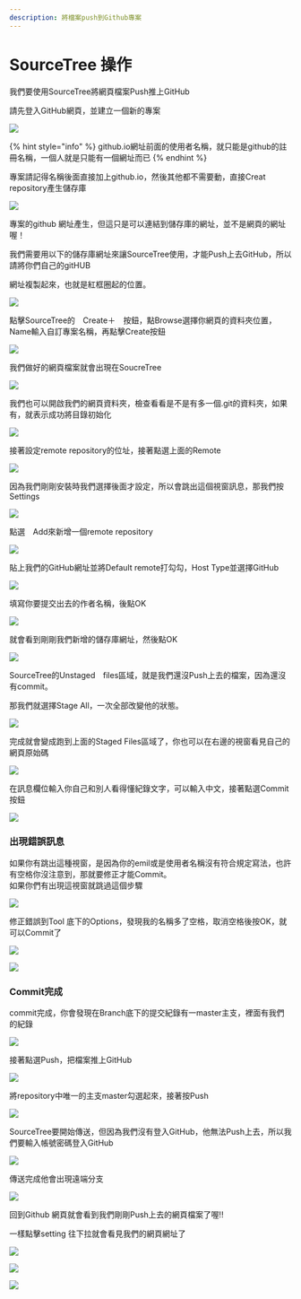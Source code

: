 ```yaml
---
description: 將檔案push到Github專案
---
```


# SourceTree 操作

我們要使用SourceTree將網頁檔案Push推上GitHub

請先登入GitHub網頁，並建立一個新的專案

![](.gitbook/assets/image%20%2819%29.png)

{% hint style="info" %}
github.io網址前面的使用者名稱，就只能是github的註冊名稱，一個人就是只能有一個網址而已
{% endhint %}

專案請記得名稱後面直接加上github.io，然後其他都不需要動，直接Creat repository產生儲存庫

![](.gitbook/assets/assets_-ls_nyafzm7iujwicdoz_-lsembkfkltzy-0n0b8m_-lsemcavvms_fwjm9qf0_image.png)

專案的github 網址產生，但這只是可以連結到儲存庫的網址，並不是網頁的網址喔！

我們需要用以下的儲存庫網址來讓SourceTree使用，才能Push上去GitHub，所以請將你們自己的gitHUB

網址複製起來，也就是紅框圈起的位置。

![](.gitbook/assets/assets_-ls_nyafzm7iujwicdoz_-lsemz8imlsvqluhhgpy_-lsendq0n1tsnowkj8tx_image.png)

點擊SourceTree的　Create＋　按鈕，點Browse選擇你網頁的資料夾位置，Name輸入自訂專案名稱，再點擊Create按鈕

![](.gitbook/assets/assets_-ls_nyafzm7iujwicdoz_-lsenqpkum9bmrnuhrqm_-lsep7mc9kmvog8yjlaq_image.png)

我們做好的網頁檔案就會出現在SoucreTree

![](.gitbook/assets/assets_-ls_nyafzm7iujwicdoz_-lseqhl25jybtuuriyi6_-lseqk1wvhhltydz4h6s_image.jpg)

我們也可以開啟我們的網頁資料夾，檢查看看是不是有多一個.git的資料夾，如果有，就表示成功將目錄初始化

![](.gitbook/assets/image%20%2860%29.png)

接著設定remote repository的位址，接著點選上面的Remote

![](.gitbook/assets/image%20%2840%29.png)

因為我們剛剛安裝時我們選擇後面才設定，所以會跳出這個視窗訊息，那我們按Settings

![](.gitbook/assets/image%20%2818%29.png)

點選　Add來新增一個remote repository

![](.gitbook/assets/assets_-ls_nyafzm7iujwicdoz_-lsersgakteju0xl_-uo_-lsesmhsdigtts_wyewz_image.png)

貼上我們的GitHub網址並將Default remote打勾勾，Host Type並選擇GitHub

![](.gitbook/assets/tree10.jpg)

填寫你要提交出去的作者名稱，後點OK

![](.gitbook/assets/assets_-ls_nyafzm7iujwicdoz_-lsersgakteju0xl_-uo_-lsetummd1diq4va_7ua_image.png)

就會看到剛剛我們新增的儲存庫網址，然後點OK

![](.gitbook/assets/assets_-ls_nyafzm7iujwicdoz_-lseu9jjhqijki4afngz_-lseuaavsdtdfevz6prs_image.png)

SourceTree的Unstaged　files區域，就是我們還沒Push上去的檔案，因為還沒有commit。

那我們就選擇Stage All，一次全部改變他的狀態。

![](.gitbook/assets/assets_-ls_nyafzm7iujwicdoz_-lseuenubiefzlrzqnoi_-lsevacnejydcszzicpp_image.png)

完成就會變成跑到上面的Staged Files區域了，你也可以在右邊的視窗看見自己的網頁原始碼

![](.gitbook/assets/assets_-ls_nyafzm7iujwicdoz_-lseuenubiefzlrzqnoi_-lsew6q1xom_jntnpsfn_image.png)

在訊息欄位輸入你自己和別人看得懂紀錄文字，可以輸入中文，接著點選Commit 按鈕

![](.gitbook/assets/assets_-ls_nyafzm7iujwicdoz_-lsewftzi3m9rp5vb6g7_-lsewhpktxx1aftqyhqh_image%20%281%29.png)

### 出現錯誤訊息

如果你有跳出這種視窗，是因為你的emil或是使用者名稱沒有符合規定寫法，也許有空格你沒注意到，那就要修正才能Commit。  
如果你們有出現這視窗就跳過這個步驟

![](.gitbook/assets/assets_-ls_nyafzm7iujwicdoz_-lsewftzi3m9rp5vb6g7_-lsexfcpz_po1784p35q_image.png)

修正錯誤到Tool 底下的Options，發現我的名稱多了空格，取消空格後按OK，就可以Commit了

![](.gitbook/assets/image%20%2871%29.png)

![](.gitbook/assets/tree11.jpg)

### Commit完成

commit完成，你會發現在Branch底下的提交紀錄有一master主支，裡面有我們的紀錄

![](.gitbook/assets/image-1.png)

接著點選Push，把檔案推上GitHub

![](.gitbook/assets/image-2.png)

將repository中唯一的主支master勾選起來，接著按Push

![](.gitbook/assets/image%20%2817%29.png)

SourceTree要開始傳送，但因為我們沒有登入GitHub，他無法Push上去，所以我們要輸入帳號密碼登入GitHub

![](.gitbook/assets/image-4.png)

傳送完成他會出現遠端分支

![](.gitbook/assets/image-5.png)

回到Github 網頁就會看到我們剛剛Push上去的網頁檔案了喔!!

一樣點擊setting 往下拉就會看見我們的網頁網址了

![](.gitbook/assets/image%20%2855%29.png)

![](.gitbook/assets/image%20%2826%29.png)

![](.gitbook/assets/image%20%2831%29.png)

